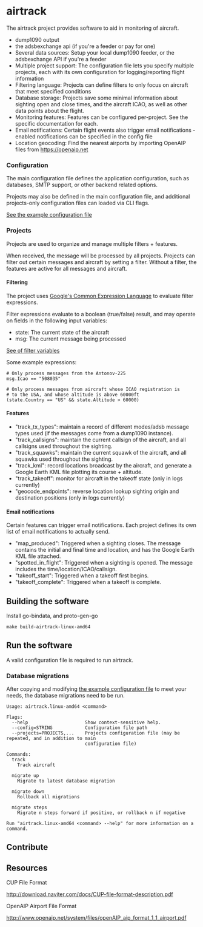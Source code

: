 # airtrack

The airtrack project provides software to aid in monitoring of aircraft.

 - dump1090 output
 - the adsbexchange api (if you're a feeder or pay for one)
 - Several data sources: Setup your local dump1090 feeder, or the adsbexchange API if you're a feeder
 - Multiple project support: The configuration file lets you specify multiple projects, each with its own configuration for logging/reporting flight information
 - Filtering language: Projects can define filters to only focus on aircraft that meet specified conditions
 - Database storage: Projects save some minimal information about sighting open and close times, and the aircraft ICAO, as well as other data points about the flight.
 - Monitoring features: Features can be configured per-project. See the specific documentation for each.
 - Email notifications: Certain flight events also trigger email notifications - enabled notifications can be specified in the config file
 - Location geocoding: Find the nearest airports by importing OpenAIP files from https://openaip.net

### Configuration

The main configuration file defines the application configuration, such as databases, SMTP support, or other backend related options.

Projects may also be defined in the main configuration file, and additional projects-only configuration files can loaded via CLI flags.

[See the example configuration file](./example.config.main.yml)

### Projects

Projects are used to organize and manage multiple filters + features.

When received, the message will be processed by all projects. Projects
can filter out certain messages and aircraft by setting a filter. Without
a filter, the features are active for all messages and aircraft.

#### Filtering

The project uses [Google's Common Expression Language](https://github.com/google/cel-spec/blob/master/doc/intro.md) to evaluate filter expressions.

Filter expressions evaluate to a boolean (true/false) result, and may operate on fields in the following input variables:
 - state: The current state of the aircraft
 - msg: The current message being processed

[See of filter variables](./pb/message.proto)

Some example expressions:

    # Only process messages from the Antonov-225
    msg.Icao == "508035"

    # Only process messages from aircraft whose ICAO registration is
    # to the USA, and whose altitude is above 60000ft
    (state.Country == "US" && state.Altitude > 60000)

#### Features

 - "track_tx_types": maintain a record of different modes/adsb message types used (if the messages come from a dump1090 instance).
 - "track_callsigns": maintain the current callsign of the aircraft, and all callsigns used throughout the sighting.
 - "track_squawks": maintain the current squawk of the aircraft, and all squawks used throughout the sighting.
 - "track_kml": record locations broadcast by the aircraft, and generate a Google Earth KML file plotting its course + altitude.
 - "track_takeoff": monitor for aircraft in the takeoff state (only in logs currently)
 - "geocode_endpoints": reverse location lookup sighting origin and destination positions (only in logs currently)

#### Email notifications

Certain features can trigger email notifications. Each project defines its own list of email notifications to actually send.

 - "map_produced": Triggered when a sighting closes. The message contains the initial and final time and location, and has the Google Earth KML file attached.
 - "spotted_in_flight": Triggered when a sighting is opened. The message includes the time/location/ICAO/callsign.
 - "takeoff_start": Triggered when a takeoff first begins.
 - "takeoff_complete": Triggered when a takeoff is complete.

## Building the software

Install go-bindata, and proto-gen-go

    make build-airtrack-linux-amd64

## Run the software

A valid configuration file is required to run airtrack.

### Database migrations

After copying and modifying [the example configuration file](./example.config.main.yml) to meet your needs,
the database migrations need to be run.

    Usage: airtrack.linux-amd64 <command>

    Flags:
      --help                     Show context-sensitive help.
      --config=STRING            Configuration file path
      --projects=PROJECTS,...    Projects configuration file (may be repeated, and in addition to main
                                 configuration file)

    Commands:
      track
        Track aircraft

      migrate up
        Migrate to latest database migration

      migrate down
        Rollback all migrations

      migrate steps
        Migrate n steps forward if positive, or rollback n if negative

    Run "airtrack.linux-amd64 <command> --help" for more information on a command.


## Contribute

## Resources

CUP File Format

http://download.naviter.com/docs/CUP-file-format-description.pdf

OpenAIP Airport File Format

http://www.openaip.net/system/files/openAIP_aip_format_1_1_airport.pdf